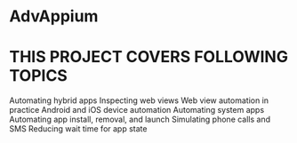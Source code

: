 # AdvAppium
# THIS PROJECT COVERS FOLLOWING TOPICS 

Automating hybrid apps
Inspecting web views
Web view automation in practice
Android and iOS device automation
Automating system apps
Automating app install, removal, and launch
Simulating phone calls and SMS
Reducing wait time for app state

